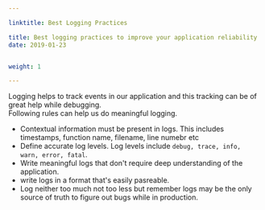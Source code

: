 ```yaml
---

linktitle: Best Logging Practices

title: Best logging practices to improve your application reliability
date: 2019-01-23


weight: 1

---
```


Logging helps to track events in our application and this tracking can be of great help while debugging.  
Following rules can help us do meaningful logging.  
 -  Contextual information must be present in logs. This includes timestamps, function name, filename, line numebr etc 
 -  Define accurate log levels. Log levels include `debug, trace, info, warn, error, fatal`.  
 -  Write meaningful logs that don't require deep understanding of the application.
 -  write logs in a format that's easily pasreable. 
 -  Log neither too much not too less but remember logs may be the only source of truth to figure out bugs while in production. 
 